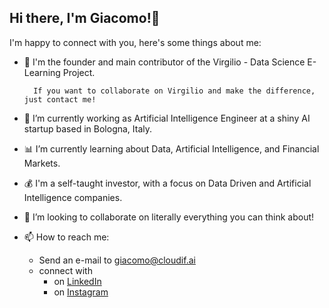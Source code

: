 ## Hi there, I'm Giacomo!👋

I'm happy to connect with you, here's some things about me:

- 🌱 I'm the founder and main contributor of the Virgilio - Data Science E-Learning Project.

        If you want to collaborate on Virgilio and make the difference, just contact me! 

- 🔭 I’m currently working as Artificial Intelligence Engineer at a shiny AI startup based in Bologna, Italy.

- 📊 I’m currently learning about Data, Artificial Intelligence, and Financial Markets.

- 💰 I'm a self-taught investor, with a focus on Data Driven and Artificial Intelligence companies.

- 👯 I’m looking to collaborate on literally everything you can think about! 

- 📫 How to reach me: 
    - Send an e-mail to giacomo@cloudif.ai
    - connect with
        - on [LinkedIn](https://www.linkedin.com/in/giacomo-ciarlini-34669586/) 
        - on [Instagram](https://www.instagram.com/giacomociarlini/)

